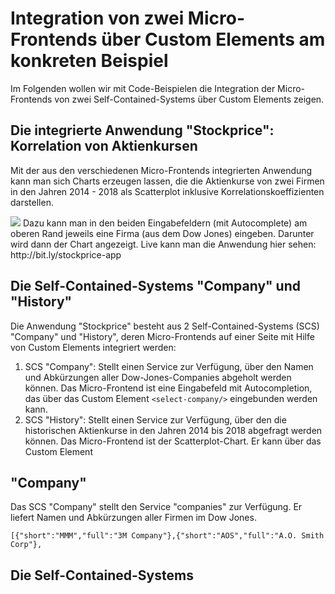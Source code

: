 # Integration von zwei Micro-Frontends über Custom Elements am konkreten Beispiel
Im Folgenden wollen wir mit Code-Beispielen die Integration der Micro-Frontends von zwei Self-Contained-Systems über Custom Elements zeigen.
## Die integrierte Anwendung "Stockprice": Korrelation von Aktienkursen
Mit der aus den verschiedenen Micro-Frontends integrierten Anwendung kann man sich Charts erzeugen lassen, die die Aktienkurse von zwei Firmen in den Jahren 2014 - 2018 als Scatterplot inklusive Korrelationskoeffizienten darstellen.  

<img src="https://cdn.jsdelivr.net/gh/owidder/jsArtikel@ow20190515-01/oliver/correlationApp.png"/>
Dazu kann man in den beiden Eingabefeldern (mit Autocomplete) am oberen Rand jeweils eine Firma (aus dem Dow Jones) eingeben. Darunter wird dann der Chart angezeigt. 
Live kann man die Anwendung hier sehen: http://bit.ly/stockprice-app

## Die Self-Contained-Systems "Company" und "History"
Die Anwendung "Stockprice" besteht aus 2 Self-Contained-Systems (SCS) "Company" und "History", deren Micro-Frontends auf einer Seite mit Hilfe von Custom Elements integriert werden:
1. SCS "Company": Stellt einen Service zur Verfügung, über den Namen und Abkürzungen aller Dow-Jones-Companies abgeholt werden können. Das Micro-Frontend ist eine Eingabefeld mit Autocompletion, das über das Custom Element `<select-company/>` eingebunden werden kann.
2. SCS "History": Stellt einen Service zur Verfügung, über den die historischen Aktienkurse in den Jahren 2014 bis 2018 abgefragt werden können. Das Micro-Frontend ist der Scatterplot-Chart. Er kann über das Custom Element 

## "Company"
Das SCS "Company" stellt den Service "companies" zur Verfügung. Er liefert Namen und Abkürzungen aller Firmen im Dow Jones.
```
[{"short":"MMM","full":"3M Company"},{"short":"AOS","full":"A.O. Smith Corp"},
```

## Die Self-Contained-Systems

<!--stackedit_data:
eyJoaXN0b3J5IjpbNjgwNTE1NTg4LDc2MzgwODQwOSw0NjA1Mj
gyNTgsMTA3MjkzNTMyLDE0MTg1ODA0MjYsMTkzNDQ1Nzg1Nywy
MDUwMDM2MDY0LC0xMjgzNTM3MTAsLTg5MjIxMDkxXX0=
-->